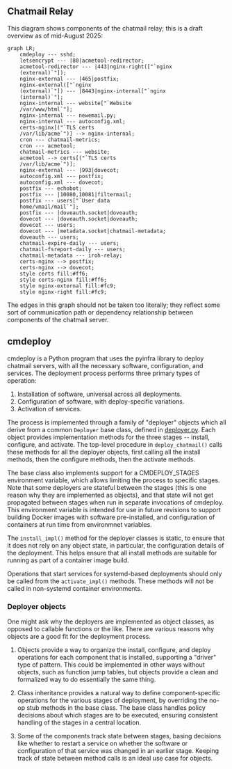 ## Chatmail Relay

This diagram shows components of the chatmail relay; this is a draft
overview as of mid-August 2025:

```mermaid
graph LR;
    cmdeploy --- sshd;
    letsencrypt --- |80|acmetool-redirector;
    acmetool-redirector --- |443|nginx-right(["`nginx
    (external)`"]);
    nginx-external --- |465|postfix;
    nginx-external(["`nginx
    (external)`"]) --- |8443|nginx-internal["`nginx
    (internal)`"];
    nginx-internal --- website["`Website
    /var/www/html`"];
    nginx-internal --- newemail.py;
    nginx-internal --- autoconfig.xml;
    certs-nginx[("`TLS certs
    /var/lib/acme`")] --> nginx-internal;
    cron --- chatmail-metrics;
    cron --- acmetool;
    chatmail-metrics --- website;
    acmetool --> certs[("`TLS certs
    /var/lib/acme`")];
    nginx-external --- |993|dovecot;
    autoconfig.xml --- postfix;
    autoconfig.xml --- dovecot;
    postfix --- echobot;
    postfix --- |10080,10081|filtermail;
    postfix --- users["`User data
    home/vmail/mail`"];
    postfix --- |doveauth.socket|doveauth;
    dovecot --- |doveauth.socket|doveauth;
    dovecot --- users;
    dovecot --- |metadata.socket|chatmail-metadata;
    doveauth --- users;
    chatmail-expire-daily --- users;
    chatmail-fsreport-daily --- users;
    chatmail-metadata --- iroh-relay;
    certs-nginx --> postfix;
    certs-nginx --> dovecot;
    style certs fill:#ff6;
    style certs-nginx fill:#ff6;
    style nginx-external fill:#fc9;
    style nginx-right fill:#fc9;
```

The edges in this graph should not be taken too literally; they
reflect some sort of communication path or dependency relationship
between components of the chatmail server.

## cmdeploy

cmdeploy is a Python program that uses the pyinfra library to deploy
chatmail servers, with all the necessary software, configuration, and
services.  The deployment process performs three primary types of operation:

1. Installation of software, universal across all deployments.
2. Configuration of software, with deploy-specific variations.
3. Activation of services.

The process is implemented through a family of "deployer" objects
which all derive from a common `Deployer` base class, defined in
[deployer.py](cmdeploy/src/cmdeploy/deployer.py).  Each object
provides implementation methods for the three stages -- install,
configure, and activate.  The top-level procedure in
`deploy_chatmail()` calls these methods for all the deployer objects,
first calling all the install methods, then the configure methods,
then the activate methods.

The base class also implements support for a CMDEPLOY_STAGES
environment variable, which allows limiting the process to specific
stages.  Note that some deployers are stateful between the stages
(this is one reason why they are implemented as objects), and that
state will not get propagated between stages when run in separate
invocations of cmdeploy.  This environment variable is intended for
use in future revisions to support building Docker images with
software pre-installed, and configuration of containers at run time
from environmnet variables.

The `install_impl()` method for the deployer classes is static, to
ensure that it does not rely on any object state, in particular, the
configuration details of the deployment.  This helps ensure that all
install methods are suitable for running as part of a container image
build.

Operations that start services for systemd-based deployments should
only be called from the `activate_impl()` methods.  These methods will
not be called in non-systemd container environments.

### Deployer objects

One might ask why the deployers are implemented as object classes, as
opposed to callable functions or the like.  There are various reasons
why objects are a good fit for the deployment process.

1. Objects provide a way to organize the install, configure, and
deploy operations for each component that is installed, supporting a
"driver" type of pattern.  This could be implemented in other ways
without objects, such as function jump tables, but objects provide a
clean and formalized way to do essentially the same thing.

2. Class inheritance provides a natural way to define
component-specific operations for the various stages of deployment, by
overriding the no-op stub methods in the base class.  The base class
handles policy decisions about which stages are to be executed,
ensuring consistent handling of the stages in a central location.

3. Some of the components track state between stages, basing decisions
like whether to restart a service on whether the software or
configuration of that service was changed in an earlier stage.
Keeping track of state between method calls is an ideal use case for
objects.
